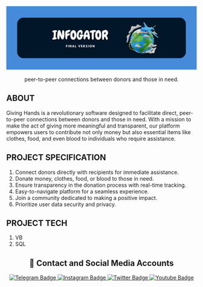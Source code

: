 <div align="center">
  <img src="https://github.com/griffin-k/INFOGATOR/blob/main/about-Images/3.png" alt="Logo">
</div>
<p align="center"> peer-to-peer connections between donors and those in need.</p>

## ABOUT
<p>Giving Hands is a revolutionary software designed to facilitate direct, peer-to-peer connections between donors and those in need. With a mission to make the act of giving more meaningful and transparent, our platform empowers users to contribute not only money but also essential items like clothes, food, and even blood to individuals who require assistance.</p>

## PROJECT SPECIFICATION
<ol>
<li>Connect donors directly with recipients for immediate assistance.</li>
<li>Donate money, clothes, food, or blood to those in need.</li>
<li>Ensure transparency in the donation process with real-time tracking.</li>
<li>Easy-to-navigate platform for a seamless experience.</li>
<li>Join a community dedicated to making a positive impact.</li>
<li>Prioritize user data security and privacy.</li>
</ol>

## PROJECT TECH
<ol>
  <li>VB</li>
  <li>SQL</li>
</ol>



<h2 align="center">🔗 Contact and Social Media Accounts</h2>

<p align="center">
  <a href="">
    <img src="https://img.shields.io/badge/CONTACT-TELEGRAM-blue?style=for-the-badge&logo=telegram" alt="Telegram Badge"/>
  </a>
  <a href="">
    <img src="https://img.shields.io/badge/CONTACT-INSTAGRAM-red?style=for-the-badge&logo=instagram" alt="Instagram Badge"/>
  </a>
  <a href="">
    <img src="https://img.shields.io/badge/CONTACT-TWITTER-blue?style=for-the-badge&logo=twitter" alt="Twitter Badge"/>
  </a>
  <a href="">
    <img src="https://img.shields.io/badge/CONTACT-YOUTUBE-red?style=for-the-badge&logo=youtube" alt="Youtube Badge"/>
  </a>
</p>
